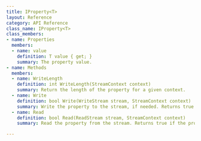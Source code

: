 ```yaml
---
title: IProperty<T>
layout: Reference
category: API Reference
class_name: IProperty<T>
class_members:
- name: Properties
  members:
  - name: value
    definition: T value { get; }
    summary: The property value.
- name: Methods
  members:
  - name: WriteLength
    definition: int WriteLength(StreamContext context)
    summary: Return the length of the property for a given context.
  - name: Write
    definition: bool Write(WriteStream stream, StreamContext context)
    summary: Write the property to the stream, if needed. Returns true if the property was written.
  - name: Read
    definition: bool Read(ReadStream stream, StreamContext context)
    summary: Read the property from the stream. Returns true if the property changed.

---
```

